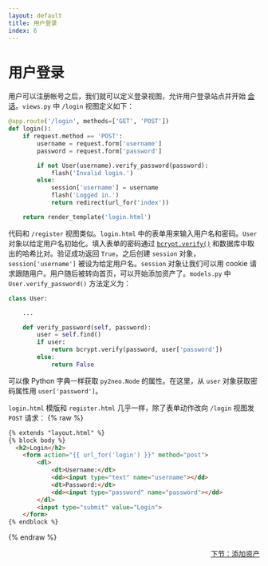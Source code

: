```yaml
---
layout: default
title: 用户登录
index: 6
---
```


# 用户登录

用户可以注册帐号之后，我们就可以定义登录视图，允许用户登录站点并开始 [会话](http://flask.pocoo.org/docs/0.10/quickstart/#sessions)。`views.py` 中 `/login` 视图定义如下：

```python
@app.route('/login', methods=['GET', 'POST'])
def login():
    if request.method == 'POST':
        username = request.form['username']
        password = request.form['password']

        if not User(username).verify_password(password):
            flash('Invalid login.')
        else:
            session['username'] = username
            flash('Logged in.')
            return redirect(url_for('index'))

    return render_template('login.html')
```

代码和 `/register` 视图类似。`login.html` 中的表单用来输入用户名和密码。`User` 对象以给定用户名初始化。填入表单的密码通过 [`bcrypt.verify()`](https://pythonhosted.org/passlib/lib/passlib.hash.bcrypt.html) 和数据库中取出的哈希比对。验证成功返回 `True`，之后创建 `session` 对象，`session['username']` 被设为给定用户名。`session` 对象让我们可以用 cookie 请求跟随用户。用户随后被转向首页，可以开始添加资产了。`models.py` 中 `User.verify_password()` 方法定义为：

```python
class User:

    ...

    def verify_password(self, password):
        user = self.find()
        if user:
            return bcrypt.verify(password, user['password'])
        else:
            return False
```

可以像 Python 字典一样获取 `py2neo.Node` 的属性。在这里，从 `user` 对象获取密码属性用 `user['password']`。

`login.html` 模版和 `register.html` 几乎一样，除了表单动作改向 `/login` 视图发 `POST` 请求：
{% raw %}
```html
{% extends "layout.html" %}
{% block body %}
  <h2>Login</h2>
	<form action="{{ url_for('login') }}" method="post">
        <dl>
            <dt>Username:</dt>
            <dd><input type="text" name="username"></dd>
            <dt>Password:</dt>
            <dd><input type="password" name="password"></dd>
        </dl>
        <input type="submit" value="Login">
	</form>
{% endblock %}
```
{% endraw %}

<p align="right"><a href="{{ site.baseurl }}/pages/add-an-asset.html">下节：添加资产</a></p>